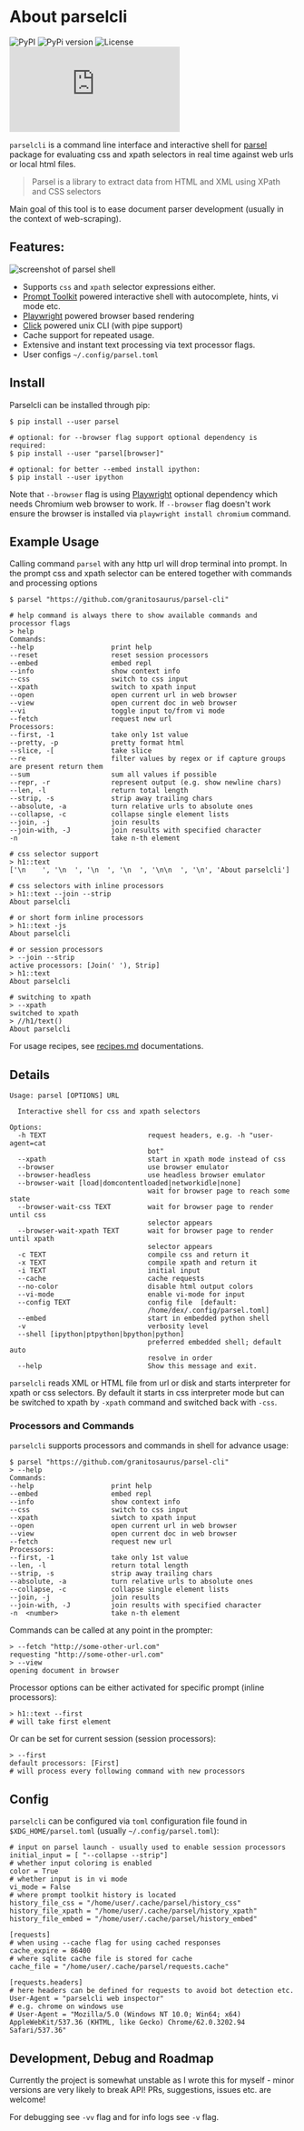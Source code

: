# About parselcli   

![PyPI](https://img.shields.io/pypi/v/parselcli?style=flat-square) ![PyPi version](https://img.shields.io/pypi/pyversions/parselcli?style=flat-square) ![License](https://img.shields.io/pypi/l/parselcli?style=flat-square)
![Chat](https://img.shields.io/matrix/web-scraping:matrix.org?style=flat-square)

`parselcli` is a command line interface and interactive shell for [parsel](https://github.com/scrapy/parsel) package for evaluating css and xpath selectors in real time against web urls or local html files.

> Parsel is a library to extract data from HTML and XML using XPath and CSS selectors

Main goal of this tool is to ease document parser development (usually in the context of web-scraping).

## Features:

![screenshot of parsel shell](screenshot.png)

* Supports `css` and `xpath` selector expressions either.
* [Prompt Toolkit] powered interactive shell with autocomplete, hints, vi mode etc.
* [Playwright] powered browser based rendering
* [Click] powered unix CLI (with pipe support)
* Cache support for repeated usage.
* Extensive and instant text processing via text processor flags.
* User configs `~/.config/parsel.toml`

## Install

Parselcli can be installed through pip:

```
$ pip install --user parsel

# optional: for --browser flag support optional dependency is required:
$ pip install --user "parsel[browser]"

# optional: for better --embed install ipython:
$ pip install --user ipython
```

Note that `--browser` flag is using [Playwright] optional dependency which needs Chromium web browser to work. If `--browser` flag doesn't work ensure the browser is installed via `playwright install chromium` command.


## Example Usage

Calling command `parsel` with any http url will drop terminal into prompt. 
In the prompt css and xpath selector can be entered together with commands and processing options

```
$ parsel "https://github.com/granitosaurus/parsel-cli"

# help command is always there to show available commands and processor flags
> help
Commands:
--help                   print help
--reset                  reset session processors
--embed                  embed repl
--info                   show context info
--css                    switch to css input
--xpath                  switch to xpath input
--open                   open current url in web browser
--view                   open current doc in web browser
--vi                     toggle input to/from vi mode
--fetch                  request new url
Processors:
--first, -1              take only 1st value
--pretty, -p             pretty format html
--slice, -[              take slice
--re                     filter values by regex or if capture groups are present return them
--sum                    sum all values if possible
--repr, -r               represent output (e.g. show newline chars)
--len, -l                return total length
--strip, -s              strip away trailing chars
--absolute, -a           turn relative urls to absolute ones
--collapse, -c           collapse single element lists
--join, -j               join results
--join-with, -J          join results with specified character
-n                       take n-th element

# css selector support
> h1::text
['\n    ', '\n  ', '\n  ', '\n  ', '\n\n  ', '\n', 'About parselcli']

# css selectors with inline processors
> h1::text --join --strip 
About parselcli

# or short form inline processors
> h1::text -js
About parselcli

# or session processors
> --join --strip
active processors: [Join(' '), Strip]
> h1::text
About parselcli

# switching to xpath
> --xpath
switched to xpath
> //h1/text()
About parselcli
```

For usage recipes, see [recipes.md](/recipes.md) documentations.


## Details

```
Usage: parsel [OPTIONS] URL

  Interactive shell for css and xpath selectors

Options:
  -h TEXT                         request headers, e.g. -h "user-agent=cat
                                  bot"
  --xpath                         start in xpath mode instead of css
  --browser                       use browser emulator
  --browser-headless              use headless browser emulator
  --browser-wait [load|domcontentloaded|networkidle|none]
                                  wait for browser page to reach some state
  --browser-wait-css TEXT         wait for browser page to render until css
                                  selector appears
  --browser-wait-xpath TEXT       wait for browser page to render until xpath
                                  selector appears
  -c TEXT                         compile css and return it
  -x TEXT                         compile xpath and return it
  -i TEXT                         initial input
  --cache                         cache requests
  --no-color                      disable html output colors
  --vi-mode                       enable vi-mode for input
  --config TEXT                   config file  [default:
                                  /home/dex/.config/parsel.toml]
  --embed                         start in embedded python shell
  -v                              verbosity level
  --shell [ipython|ptpython|bpython|python]
                                  preferred embedded shell; default auto
                                  resolve in order
  --help                          Show this message and exit.
```

`parselcli` reads XML or HTML file from url or disk and starts interpreter for xpath or css selectors.
By default it starts in css interpreter mode but can be switched to xpath by `-xpath` command and switched back with `-css`.



### Processors and Commands

`parselcli` supports processors and commands in shell for advance usage:

    $ parsel "https://github.com/granitosaurus/parsel-cli"                                                               
    > --help                                                                                                              
    Commands:
    --help                   print help
    --embed                  embed repl
    --info                   show context info
    --css                    switch to css input
    --xpath                  siwtch to xpath input
    --open                   open current url in web browser
    --view                   open current doc in web browser
    --fetch                  request new url
    Processors:
    --first, -1              take only 1st value
    --len, -l                return total length
    --strip, -s              strip away trailing chars
    --absolute, -a           turn relative urls to absolute ones
    --collapse, -c           collapse single element lists
    --join, -j               join results
    --join-with, -J          join results with specified character
    -n  <number>             take n-th element

Commands can be called at any point in the prompter:

    > --fetch "http://some-other-url.com"
    requesting "http://some-other-url.com"
    > --view
    opening document in browser

Processor options can be either activated for specific prompt (inline processors):

    > h1::text --first
    # will take first element

Or can be set for current session (session processors):

    > --first
    default processors: [First]
    # will process every following command with new processors

## Config

`parselcli` can be configured via `toml` configuration file found in `$XDG_HOME/parsel.toml` (usually `~/.config/parsel.toml`):

    # input on parsel launch - usually used to enable session processors
    initial_input = [ "--collapse --strip"]
    # whether input coloring is enabled 
    color = True
    # whether input is in vi mode
    vi_mode = False
    # where prompt toolkit history is located
    history_file_css = "/home/user/.cache/parsel/history_css"
    history_file_xpath = "/home/user/.cache/parsel/history_xpath"
    history_file_embed = "/home/user/.cache/parsel/history_embed"
    
    [requests]
    # when using --cache flag for using cached responses
    cache_expire = 86400
    # where sqlite cache file is stored for cache
    cache_file = "/home/user/.cache/parsel/requests.cache"

    [requests.headers]
    # here headers can be defined for requests to avoid bot detection etc.
    User-Agent = "parselcli web inspector"
    # e.g. chrome on windows use
    # User-Agent = "Mozilla/5.0 (Windows NT 10.0; Win64; x64) AppleWebKit/537.36 (KHTML, like Gecko) Chrome/62.0.3202.94 Safari/537.36"

## Development, Debug and Roadmap

Currently the project is somewhat unstable as I wrote this for myself - minor versions are very likely to break API! 
PRs, suggestions, issues etc. are welcome!

For debugging see `-vv` flag and for info logs see `-v` flag.

 
[Prompt Toolkit]: https://github.com/prompt-toolkit/python-prompt-toolkit
[Click]: https://github.com/pallets/click
[Playwright]: https://github.com/microsoft/playwright-python
